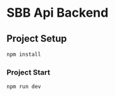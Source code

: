# SBB Api Backend

## Project Setup

```sh
npm install
```

### Project Start

```sh
npm run dev
```